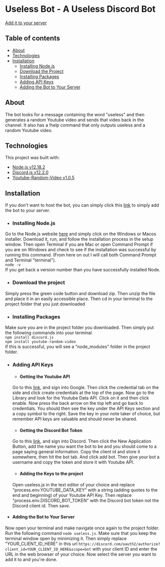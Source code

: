 # Useless Bot - A Useless Discord Bot

[Add it to your server](discord.com/oauth2/authorize?client_id=733186628272783360&scope=bot)

## Table of contents
- [About](#About)
- [Technologies](#Technologies)
- [Installation](#Installation)
  - [Installing Node.js](#Installing-Node.js)
  - [Download the Project](#Download-the-Project)
  - [Installing Packages](#Installing-Packages)
  - [Adding API Keys](#Adding-API-Keys)
  - [Adding the Bot to Your Server](#Adding-the-Bot-to-Your-Server)

## About
The bot looks for a message containing the word "useless" and then generates a random Youtube video and sends that video back in the channel. It also has a !help command that only outputs useless and a random Youtube video.

## Technologies
This project was built with:
- [Node.js v12.18.2](https://nodejs.org/en/download/)
- [Discord.js v12.2.0](https://www.npmjs.com/package/discord.js)
- [Youtube-Random-Video v1.0.5](https://www.npmjs.com/package/youtube-random-video)

## Installation
If you don't want to host the bot, you can simply click this [link](discord.com/oauth2/authorize?client_id=733186628272783360&scope=bot) to simply add the bot to your server.

- ### Installing Node.js
Go to the Node.js website [here](https://nodejs.org/en/download/) and simply click on the Windows or Macos installer. Download it, run, and follow the installation process in the setup window. Then open Terminal if you are Mac or open Command Prompt if you are on Windows and check to see if the installation was successful by running this command. (From here on out I will call both Command Prompt and Terminal "terminal").  
`node -v`  
If you get back a version number than you have successfully installed Node.

- ### Download the project
Simply press the green code button and download zip. Then unzip the file and place it in an easily accessible place. Then cd in your terminal to the project folder that you just downloaded

- ### Installing Packages
Make sure you are in the project folder you downloaded. Then simply put the following commands into your terminal.  
`npm install discord.js`  
`npm install youtube-random-video`  
If this is successful, you will see a "node_modules" folder in the project folder.

- ### Adding API Keys
  - #### Getting the Youtube API
  Go to this [link](https://console.developers.google.com/), and sign into Google. Then click the credential tab on the side and click create credentials at the top of the page. Now go to the Library and look for the Youtube Data API. Click on it and then click enable. Now press the back arrow on the top left and go back to credentials. You should then see the key under the API Keys section and a copy symbol to the right. Save the key in your note taker of choice, but remember API keys are valuable and should never be shared.

  - #### Getting the Discord Bot Token
  Go to this [link](https://discord.com/developers/applications), and sign into Discord. Then click the New Application Button, add the name you want the bot to be and you should come to a page saying general information. Copy the client id and store it somewhere, then hit the bot tab. And click add bot. Then give your bot a username and copy the token and store it with Youtube API.

  - #### Adding the Keys to the project
  Open useless.js in the text editor of your choice and replace "process.env.YOUTUBE_DATA_KEY" with a string (adding quotes to the end and beginning) of your Youtube API Key. Then replace "process.env.DISCORD_BOT_TOKEN" with the Discord bot token not the Discord client id. Then save.

- #### Adding the Bot to Your Server
Now open your terminal and make navigate once again to the project folder. Run the following command `node useless.js`. Make sure that you keep the terminal window open by minimizing it. Then simply replace "YOUR_CLIENT_ID_HERE" in this url `https://discord.com/oauth2/authorize?client_id=YOUR_CLIENT_ID_HERE&scope=bot` with your client ID and enter the URL in the web browser of your choice. Now select the server you want to add it to and you're done.
